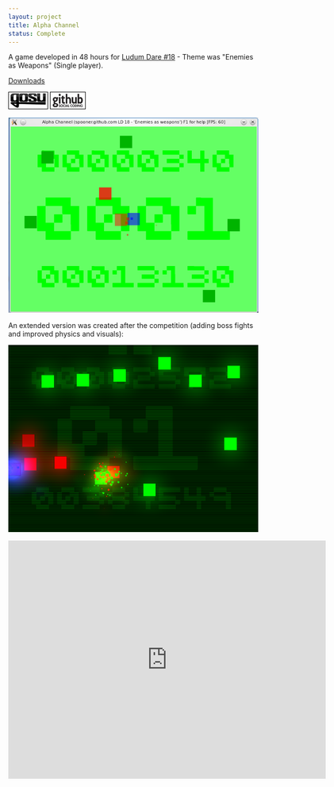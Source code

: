 ```yaml
---
layout: project
title: Alpha Channel
status: Complete
---
```



A game developed in 48 hours for [Ludum Dare #18](http://www.ludumdare.com/compo/ludum-dare-18/?action=rate&uid=2552) - Theme was "Enemies as Weapons" (Single player).

[Downloads](releases/)

[![Gosu forum](/images/libgosu.png)](http://www.libgosu.org/cgi-bin/mwf/topic_show.pl?tid=453 "Gosu forum")
[![Github project](/images/github.png)](https://github.com/Spooner/alpha_channel "Github project")

![Screenshot of competition entry](/images/screenshots/alpha_channel_linux_v1.1.png "Competition entry with simple placeholder graphics")

An extended version was created after the competition (adding boss fights and improved physics and visuals):

![Screenshot of latest version](/images/screenshots/alpha_channel_122.png "Latest version, with simple, yet pretty, graphics" )

<iframe class="youtube-player" type="text/html" width="640" height="480" src="http://www.youtube.com/embed/CmTGW4jAd_M" frameborder="0">

